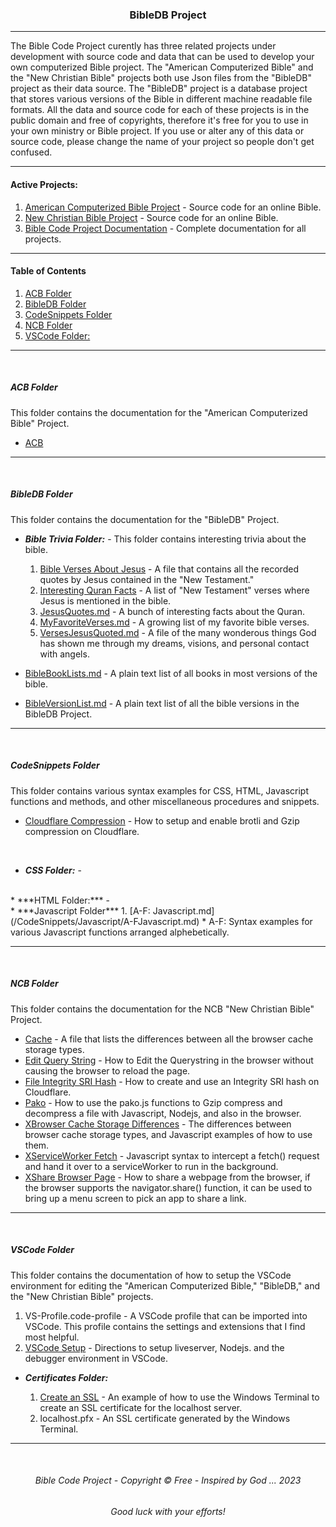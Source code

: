 <h3 align="center">BibleDB Project</h3>

---

The Bible Code Project curently has three related projects under development with source code and data that can be used to develop your own computerized Bible project. The "American Computerized Bible" and the "New Christian Bible" projects both use Json files from the "BibleDB" project as their data source. The "BibleDB" project is a database project that stores various versions of the Bible in different machine readable file formats. All the data and source code for each of these projects is in the public domain and free of copyrights, therefore it's free for you to use in your own ministry or Bible project. If you use or alter any of this data or source code, please change the name of your project so people don't get confused.

---

#### Active Projects:

1. [American Computerized Bible Project](https://github.com/ACB-Bible/AmericanComputerizedBible) - Source code for an online Bible.
2. [New Christian Bible Project](https://github.com/ACB-Bible/NCB)  - Source code for an online Bible.
3. [Bible Code Project Documentation](https://github.com/ACB-Bible/DOC) - Complete documentation for all projects.

---

#### Table of Contents

1. [ACB Folder](#acb-folder)
2. [BibleDB Folder](#bibledb-folder)
3. [CodeSnippets Folder](#codesnippets-folder)
4. [NCB Folder](#ncb-folder)
5. [VSCode Folder:](#vscode-folder)

---

<br>

##### ACB Folder
This folder contains the documentation for the "American Computerized Bible" Project.

* [ACB](/ACB/ACB.md)

---

<br>

##### BibleDB Folder
This folder contains the documentation for the "BibleDB" Project.

* ***Bible Trivia Folder:*** - This folder contains interesting trivia about the bible.
    1. [Bible Verses About Jesus](BibleDB/Bible-Trivia/BibleVersesAboutJesus.md) - A file that contains all the recorded quotes by Jesus contained in the "New Testament."
    2. [Interesting Quran Facts](BibleDB/Bible-Trivia/InterestingQuranFacts.md) - A list of "New Testament" verses where Jesus is mentioned in the bible.
    3. [JesusQuotes.md](BibleDB/Bible-Trivia/JesusQuotes.md) - A bunch of interesting facts about the Quran.
    4. [MyFavoriteVerses.md](BibleDB/Bible-Trivia/MyFavoriteVerses.md) - A growing list of my favorite bible verses.
    5. [VersesJesusQuoted.md](BibleDB/Bible-Trivia/VersesJesusQuoted.md) - A file of the many wonderous things God has shown me through my dreams, visions, and personal contact with angels.

* [BibleBookLists.md](BibleDB/BibleBookLists.md) - A plain text list of all books in most versions of the bible.
* [BibleVersionList.md](BibleDB/BibleVersionList.md) - A plain text list of all the bible versions in the BibleDB Project.

---

<br>

##### CodeSnippets Folder
This folder contains various syntax examples for CSS, HTML, Javascript functions and methods, and other miscellaneous procedures and snippets.

* [Cloudflare Compression](/NCB/CloudflareCompression.md) - How to setup and enable brotli and Gzip compression on Cloudflare.

<br>

* ***CSS Folder:*** - 
<br>
* ***HTML Folder:*** - 
<br>
* ***Javascript Folder***        
    1. [A-F: Javascript.md](/CodeSnippets/Javascript/A-FJavascript.md)
        * A-F: Syntax examples for various Javascript functions arranged alphebetically.

---

<br>


##### NCB Folder
This folder contains the documentation for the NCB "New Christian Bible" Project.

* [Cache](/NCB/Cache.md) - A file that lists the differences between all the browser cache storage types.
* [Edit Query String](/NCB/EditQueryString.md) - How to Edit the Querystring in the browser without causing the browser to reload the page.
* [File Integrity SRI Hash](/NCB/FileIntegritySRIHash.md) - How to create and use an Integrity SRI hash on Cloudflare.
* [Pako](/NCB/Pako.md) - How to use the pako.js functions to Gzip compress and decompress a file with Javascript, Nodejs, and also in the browser.
* [XBrowser Cache Storage Differences](/NCB/XBrowserStorageDifferences.md) - The differences between browser cache storage types, and Javascript examples of how to use them.
* [XServiceWorker Fetch](/NCB/XServiceWorkerFetch.md) - Javascript syntax to intercept a fetch() request and hand it over to a serviceWorker to run in the background.
* [XShare Browser Page](/NCB/XShareBrowserPage.md) - How to share a webpage from the browser, if the browser supports the navigator.share() function, it can be used to bring up a menu screen to pick an app to share a link.
---

<br>

##### VSCode Folder
This folder contains the documentation of how to setup the VSCode environment for editing the "American Computerized Bible," "BibleDB," and the "New Christian Bible" projects.

1. VS-Profile.code-profile - A VSCode profile that can be imported into VSCode. This profile contains the settings and extensions that I find most helpful. 
1. [VSCode Setup](/VSCode/VSCodeSetup.md) - Directions to setup liveserver, Nodejs. and the debugger environment in VSCode.

* ***Certificates Folder:***

    1. [Create an SSL](/VSCode/Certificates/CreateSSL.md) - An example of how to use the Windows Terminal to create an SSL certificate for the localhost server.
    2. localhost.pfx - An SSL certificate generated by the Windows Terminal.    

---

<br>

<h6 align="center" title="God's Word Is Not For Sale">Bible Code Project - Copyright © Free - Inspired by God ... 2023</h3>
<h6 align="center">Good luck with your efforts!</h6>